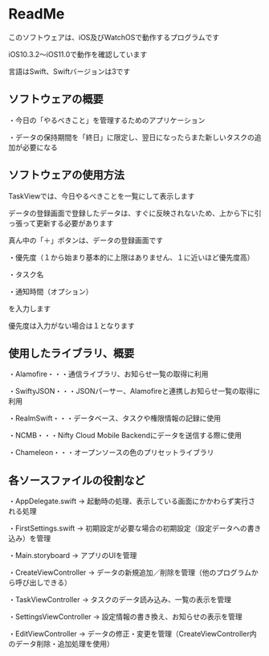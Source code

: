 #  ReadMe
このソフトウェアは、iOS及びWatchOSで動作するプログラムです

iOS10.3.2〜iOS11.0で動作を確認しています

言語はSwift、Swiftバージョンは3です

## ソフトウェアの概要
・今日の「やるべきこと」を管理するためのアプリケーション

・データの保持期間を「終日」に限定し、翌日になったらまた新しいタスクの追加が必要になる

## ソフトウェアの使用方法
TaskViewでは、今日やるべきことを一覧にして表示します

データの登録画面で登録したデータは、すぐに反映されないため、上から下に引っ張って更新する必要があります

真ん中の「＋」ボタンは、データの登録画面です

・優先度（１から始まり基本的に上限はありません、１に近いほど優先度高）

・タスク名

・通知時間（オプション）

を入力します

優先度は入力がない場合は１となります


## 使用したライブラリ、概要
・Alamofire・・・通信ライブラリ、お知らせ一覧の取得に利用

・SwiftyJSON・・・JSONパーサー、Alamofireと連携しお知らせ一覧の取得に利用

・RealmSwift・・・データベース、タスクや権限情報の記録に使用

・NCMB・・・Nifty Cloud Mobile Backendにデータを送信する際に使用

・Chameleon・・・オープンソースの色のプリセットライブラリ

## 各ソースファイルの役割など
・AppDelegate.swift -> 起動時の処理、表示している画面にかかわらず実行される処理

・FirstSettings.swift -> 初期設定が必要な場合の初期設定（設定データへの書き込み）を管理

・Main.storyboard -> アプリのUIを管理

・CreateViewController -> データの新規追加／削除を管理（他のプログラムから呼び出しできる）

・TaskViewController -> タスクのデータ読み込み、一覧の表示を管理

・SettingsViewController -> 設定情報の書き換え、お知らせの表示を管理

・EditViewController -> データの修正・変更を管理（CreateViewController内のデータ削除・追加処理を使用）
